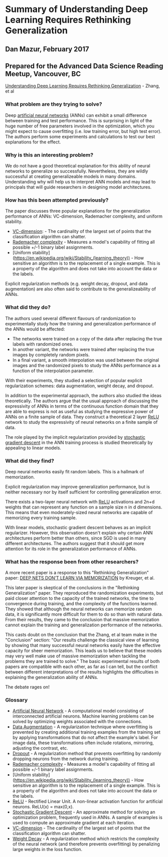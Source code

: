 # Summary of Understanding Deep Learning Requires Rethinking Generalization
## Dan Mazur, February 2017
## Prepared for the Advanced Data Science Reading Meetup, Vancouver, BC

[Understanding Deep Learning Requires Rethinking Generalization](https://arxiv.org/abs/1611.03530) - Zhang, et al

### What problem are they trying to solve?
Deep [artificial neural networks](https://en.wikipedia.org/wiki/Artificial_neural_network) (ANNs) can exhibit a small difference between training and test performance. This is surprising in light of the huge number of free parameters involved in the optimization, which you might expect to cause overfitting (i.e. low training error, but high test error). The authors perform some experiments and calculations to test our best explanations for the effect.

### Why is this an interesting problem?
We do not have a good theoretical explanation for this ability of neural networks to generalize so successfully. Nevertheless, they are wildly successful at creating generalizeable models in many domains. Understanding why will help us to interpret ANN models and may lead to principals that will guide researchers in designing model architectures.

### How has this been attempted previously?
The paper discusses three popular explanations for the generalization performance of ANNs: VC-dimension, Rademacher complexity, and uniform stability.
* [VC-dimension](https://en.wikipedia.org/wiki/VC_dimension): - The cardinality of the largest set of points that the classification algorithm can shatter. 
* [Rademacher complexity](https://en.wikipedia.org/wiki/Rademacher_complexity) - Measures a model's capability of fitting all possible +/-1 binary label assignments.
* [Uniform stability] (https://en.wikipedia.org/wiki/Stability_(learning_theory)) - How sensitive an algorithm is to the replacement of a single example. This is a property of the algorithm and does not take into account the data or the labels.

Explicit regularization methods (e.g. weight decay, dropout, and data augmentation) are also often said to contribute to the generalizeability of ANNs.

### What did they do?
The authors used several different flavours of randomization to experimentally study how the training and generalization performance of the ANNs would be affected:
* The networks were trained on a copy of the data after replacing the true labels with randomized ones.  
* In another variant, the networks were trained after replacing the true images by completely random pixels. 
* In a final variant, a smooth interpolation was used between the original images and the randomized pixels to study the ANNs performance as a function of the interpolation parameter.

With their experiments, they studied a selection of popular explicit regularization schemes: data augmentation, weight decay, and dropout.

In addition to the experimental approach, the authors also studied the ideas theoretically. The authors argue that the usual approach of discussing the expressivity of ANNs in terms of the continuous function domain that they are able to express is not as useful as studying the expressive power of ANNs on a finite sample of data. They construct a theoretical 2 layer [ReLU](https://en.wikipedia.org/wiki/Rectifier_(neural_networks)) network to study the expressivity of neural networks on a finite sample of data.

The role played by the implicit regularization provided by [stochastic gradient descent](http://stats.stackexchange.com/questions/153696/data-augmentation-techniques-for-general-datasets) in the ANN training process is studied theoretically by appealing to linear models.

### What did they find?
Deep neural networks easily fit random labels. This is a hallmark of memorization.

Explicit regularization may improve generalization performance, but is neither necessary nor by itself sufficient for controlling generalization error.

There exists a two-layer neural network with [ReLU](https://en.wikipedia.org/wiki/Rectifier_(neural_networks)) activations and 2n+d weights that can represent any function on a sample size n in d dimensions. This means that even moderately-sized neural networks are capable of memorizing every training sample.

With linear models, stochastic gradient descent behaves as an implicit regularizer. However, this observation doesn't explain why certain ANN architectures perform better than others, since SGD is used in many different architectures. The authors suggest that it should get more attention for its role in the generalization performance of ANNs.

### What has the response been from other researchers?
A more recent paper is a response to this "Rethinking Generalization" paper: [DEEP NETS DON’T LEARN VIA MEMORIZATION](https://openreview.net/pdf?id=rJv6ZgHYg) by Kreuger, et al.

This later paper is skeptical of the conclusions in the "Rethinking Generalization" paper. They reproduced the randomization experiments, but paid closer attention to the capacity of the trained networks, the time to convergence during training, and the complexity of the functions learned. They showed that although the neural networks can memorize random data, it is significantly more difficult for them to do so than with natural data. From their results, they came to the conclusion that massive memorization cannot explain the training and generalization performance of the networks. 

This casts doubt on the conclusion that the Zhang, et al team make in the "Conclusion" section: "Our results challenge the classical view of learning by showing that many successful neural networks easily have the effective capacity for sheer memorization. This leads us to believe that these models may very well make use of massive memorization when tackling the problems they are trained to solve." The basic experimental results of both papers are compatible with each other, as far as I can tell, but the conflict between different interpretations of the results highlights the difficulties in explaining the generalization ability of ANNs.

The debate rages on!

### Glossary
* [Artificial Neural Network](https://en.wikipedia.org/wiki/Artificial_neural_network) - A computational model consisting of interconnected artificial neurons. Machine learning problems can be solved by optimizing weights associated with the connections.
* [Data Augmentation](http://stats.stackexchange.com/questions/153696/data-augmentation-techniques-for-general-datasets) - A regularization technique where overfitting is prevented by creating additional training examples from the training set by applying transformations that do not affect the example's label. For image data, these transformations often include rotations, mirroring, adjusting the contrast, etc.
* [Dropout](https://en.wikipedia.org/wiki/Dropout_(neural_networks)) - A regularization method that prevents overfitting by randomly dropping neurons from the network during training.
* [Rademacher complexity](https://en.wikipedia.org/wiki/Rademacher_complexity) - Measures a model's capability of fitting all possible +/-1 binary label assignments.
* [Uniform stability] (https://en.wikipedia.org/wiki/Stability_(learning_theory)) - How sensitive an algorithm is to the replacement of a single example. This is a property of the algorithm and does not take into account the data or the labels.
* [ReLU](https://en.wikipedia.org/wiki/Rectifier_(neural_networks)) - Rectified Linear Unit. A non-linear activation function for artificial neurons. ReLU(x) = max(0,x).
* [Stochastic Gradient Descent](http://stats.stackexchange.com/questions/153696/data-augmentation-techniques-for-general-datasets) - An approximate method for solving an optimization problem, frequently used in ANNs. A sample of examples is used to compute an approximate gradient at each iteration.
* [VC-dimension](https://en.wikipedia.org/wiki/VC_dimension) - The cardinality of the largest set of points that the classification algorithm can shatter.
* [Weight Decay](https://en.wikipedia.org/wiki/Regularization_(mathematics)#Regularization_in_statistics_and_machine_learning) - A regularization method which restricts the complexity of the neural network (and therefore prevents overfitting) by penalizing large weights in the loss function.
